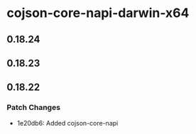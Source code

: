 # cojson-core-napi-darwin-x64

## 0.18.24

## 0.18.23

## 0.18.22

### Patch Changes

- 1e20db6: Added cojson-core-napi
